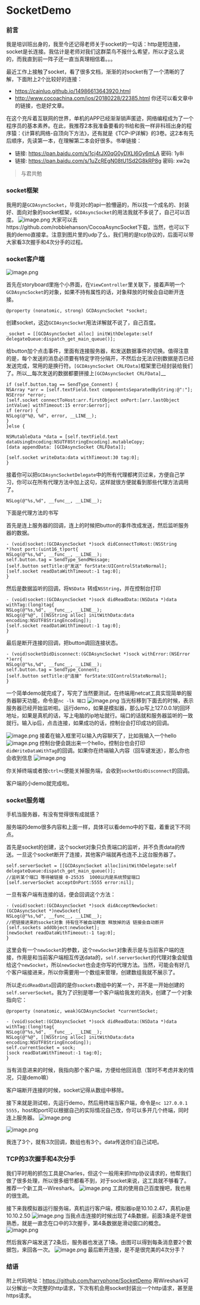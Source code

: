 # SocketDemo
### 前言
我是培训班出身的，我至今还记得老师关于socket的一句话：http是短连接，socket是长连接。我估计是老师对我们这群菜鸟不报什么希望，所以才这么说的，而我直到前一阵子还一直当真理相信着。。。

最近工作上接触了socket，看了很多文档，渐渐的对socket有了一个清晰的了解，下面附上2个比较好的连接：
- https://cainluo.github.io/14986613643920.html
- http://www.cocoachina.com/ios/20180228/22385.html
你还可以看文章中的链接，也是好文章。

在这个充斥着互联网的世界，单机的APP已经渐渐销声匿迹，网络编程成为了一个程序员的基本素养。在此，我推荐2本我准备要看的书给和我一样非科班出身的程序猿：《计算机网络-自顶向下方法》，还有就是《TCP-IP详解》的3卷。这2本有先后顺序，先读第一本，在理解第二本会好很多。书单链接：
- 链接: https://pan.baidu.com/s/1cj4tJX0qG0yDXLI6Gy6mLA 密码: 1y8i
- 链接: https://pan.baidu.com/s/1uZcREgN08tU1Sd2G8kRP8g 密码: xw2q
> 与君共勉

### socket框架

我用的是`GCDAsyncSocket`，毕竟对c的api一脸懵逼的，所以找一个成名的、封装好、面向对象的socket框架，`GCDAsyncSocket`的用法我就不多说了，自己可以百度。
![image.png](https://upload-images.jianshu.io/upload_images/4038106-6bb84957e285b06b.png?imageMogr2/auto-orient/strip%7CimageView2/2/w/1240)
大家可以去https://github.com/robbiehanson/CocoaAsyncSocket下载，当然，也可以下我的demo直接拿。注意到图片里的udp了么，我们用的是tcp协议的，后面可以带大家看3次握手和4次分手的过程。

### socket客户端

![image.png](https://upload-images.jianshu.io/upload_images/4038106-47b06ca934eb3bc4.png?imageMogr2/auto-orient/strip%7CimageView2/2/w/1240)

首先在storyboard里拖个小界面，在`ViewController`里关联下，接着声明一个`GCDAsyncSocket`的对象，如果不持有属性的话，对象释放的时候会自动断开连接。
``` objc
@property (nonatomic, strong) GCDAsyncSocket *socket;
```
创建socket，这边`GCDAsyncSocket`用法详解就不说了，自己百度。
``` objc
_socket = [[GCDAsyncSocket alloc] initWithDelegate:self delegateQueue:dispatch_get_main_queue()];
```
给button加个点击事件，里面有连接服务器，和发送数据事件的切换。值得注意的是，每个发送的消息必须要有特定字符分隔开，不然后台无法识别数据是否已经发送完成，常用的是换行符。`[GCDAsyncSocket CRLFData]`框架里已经封装给我们了。所以__每次发送的数据都要拼接上`[GCDAsyncSocket CRLFData]`__
``` objc
if (self.button.tag == SendType_Connent) {
NSArray *arr = [self.textField.text componentsSeparatedByString:@":"];
NSError *error;
[self.socket connectToHost:arr.firstObject onPort:[arr.lastObject intValue] withTimeout:15 error:&error];
if (error) {
NSLog(@"%@, %d", error, __LINE__);
}
}else {

NSMutableData *data = [self.textField.text dataUsingEncoding:NSUTF8StringEncoding].mutableCopy;
[data appendData: [GCDAsyncSocket CRLFData]];

[self.socket writeData:data withTimeout:30 tag:0];
}
```
接着你可以把`GCDAsyncSocketDelegate`中的所有代理都拷贝过来，方便自己学习，你可以在所有代理方法中加上这句，这样就很方便就看到那些代理方法调用了。
``` objc
NSLog(@"%s,%d", __func__, __LINE__);
```
下面是代理方法的书写

首先是连上服务器的回调，连上的时候把button的事件改成发送，然后监听服务器的数据。
``` objc
- (void)socket:(GCDAsyncSocket *)sock didConnectToHost:(NSString *)host port:(uint16_t)port{
NSLog(@"%s,%d", __func__, __LINE__);
self.button.tag = SendType_SendMessage;
[self.button setTitle:@"发送" forState:UIControlStateNormal];  
[self.socket readDataWithTimeout:-1 tag:0];
}
```
然后是数据监听的回调，将`NSData `转成`NSString`，并在控制台打印
``` objc
- (void)socket:(GCDAsyncSocket *)sock didReadData:(NSData *)data withTag:(long)tag{
NSLog(@"%s,%d", __func__, __LINE__);
NSLog(@"%@", [[NSString alloc] initWithData:data encoding:NSUTF8StringEncoding]);
[self.socket readDataWithTimeout:-1 tag:0];
}
```
最后是断开连接的回调，把button调回连接状态。
``` objc
- (void)socketDidDisconnect:(GCDAsyncSocket *)sock withError:(NSError *)err{
NSLog(@"%s,%d", __func__, __LINE__);
self.button.tag = SendType_Connent;
[self.button setTitle:@"连接" forState:UIControlStateNormal];
}
```
一个简单demo就完成了，写完了当然要测试，在终端用netcat工具实现简单的服务器聊天功能，命令是`nc -lk 端口`
![image.png](https://upload-images.jianshu.io/upload_images/4038106-8061260b9ba3f317.png?imageMogr2/auto-orient/strip%7CimageView2/2/w/1240)
当光标移到下面去的时候，表示服务器已经开始监听啦。运行demo，如果是模拟器，那么ip写上127.0.0.1的回环地址，如果是真机的话，写上电脑的ip地址就行。端口的话就和服务器监听的一致就行。输入ip后，点击连接，如果成功的话，控制台会打印成功的回调。

![image.png](https://upload-images.jianshu.io/upload_images/4038106-b77adffd5541ceeb.png?imageMogr2/auto-orient/strip%7CimageView2/2/w/1240)
接着在输入框里可以输入内容聊天了，比如我输入一个hello
![image.png](https://upload-images.jianshu.io/upload_images/4038106-407bbf4152833cd4.png?imageMogr2/auto-orient/strip%7CimageView2/2/w/1240)
控制台便会跳出来一个hello，控制台也会打印`didWriteDataWithTag`的回调。如果你在终端输入内容（回车键发送），那么你也会收到信息
![image.png](https://upload-images.jianshu.io/upload_images/4038106-8b5dcd502b6171d4.png?imageMogr2/auto-orient/strip%7CimageView2/2/w/1240)

你关掉终端或者按`ctrl+c`便能关掉服务端，会收到`socketDidDisconnect`的回调。

客户端的小demo就完成啦。

### socket服务端

手机当服务器，有没有觉得很有成就感？

服务端的demo很多内容和上面一样，具体可以看demo中的下载，着重说下不同点。

首先是socket的创建，这个socket对象只负责端口的监听，并不负责data的传送。一旦这个socket断开了连接，其他客户端就再也连不上这台服务器了。
``` objc
self.serverSocket = [[GCDAsyncSocket alloc]initWithDelegate:self delegateQueue:dispatch_get_main_queue()];
//监听某个端口 等待被链接 0-25535  1000以内是系统预留端口
[self.serverSocket acceptOnPort:5555 error:nil];
```
一旦有客户端有连接的话，便会回调这个方法：
``` objc
- (void)socket:(GCDAsyncSocket *)sock didAcceptNewSocket:(GCDAsyncSocket *)newSocket{
NSLog(@"%s,%d", __func__, __LINE__);
//把链接进来的socket对象 持有住不被自动释放 释放掉的话 链接会自动断开
[self.sockets addObject:newSocket];
[newSocket readDataWithTimeout:-1 tag:0];
}
```
这里会有一个`newSocket`的参数，这个`newSocket`对象表示是与当前客户端的连接，作用是和当前客户端相互传送data的，`self.serverSocket`的代理对象会赋值给这个`newSocket`，所以`newSocket`也会走你写的代理方法。当然，可能会有好几个客户端接进来，所以你需要用一个数组来管理，创建数组我就不展示了。

所以走`didReadData`回调的是你`sockets`数组中的某一个，并不是一开始创建的`self.serverSocket`。我为了识别是哪一个客户端给我发的消失，创建了一个对象指向它：
``` objc
@property (nonatomic, weak)GCDAsyncSocket *currentSocket;

- (void)socket:(GCDAsyncSocket *)sock didReadData:(NSData *)data withTag:(long)tag{
NSLog(@"%s,%d", __func__, __LINE__);
NSLog(@"%@", [[NSString alloc] initWithData:data encoding:NSUTF8StringEncoding]);
self.currentSocket = sock;
[sock readDataWithTimeout:-1 tag:0];
}
```
当有消息进来的时候，我指向那个客户端，方便给他回消息（暂时不考虑并发的情况，只是demo嘛）

客户端断开连接的时候，socket记得从数组中移除。

接下来就是测试啦，先运行demo，然后用终端当客户端，命令是`nc 127.0.0.1 5555`，host和port可以根据自己的实际情况自己改，你可以多开几个终端，同时连上服务器。
![image.png](https://upload-images.jianshu.io/upload_images/4038106-cfb32390eaf06dad.png?imageMogr2/auto-orient/strip%7CimageView2/2/w/1240)

![image.png](https://upload-images.jianshu.io/upload_images/4038106-7f19fe47b1f5e023.png?imageMogr2/auto-orient/strip%7CimageView2/2/w/1240)

我连了3个，就有3次回调，数组也有3个。data传送你们自己试吧。

### TCP的3次握手和4次分手

我们平时用的抓包工具是Charles，但这个一般用来抓http协议请求的，他帮我们做了很多处理，所以很多细节都看不到，对于socket来说，这工具就不够看了。推荐一个新工具--Wireshark。
![image.png](https://upload-images.jianshu.io/upload_images/4038106-14a1c689babc5727.png?imageMogr2/auto-orient/strip%7CimageView2/2/w/1240)
工具的使用自己百度搜吧，我也用的很生疏。

接下来我模拟器运行服务端，真机运行客户端，模拟器ip是10.10.2.47，真机ip是10.10.2.50
![image.png](https://upload-images.jianshu.io/upload_images/4038106-c50a2166ea57cf7b.png?imageMogr2/auto-orient/strip%7CimageView2/2/w/1240)
当我点击连接的时候出现了4条数据，前面3条是不是很熟悉，就是一直念在口中的3次握手，第4条数据是滑动窗口的概念。
![image.png](https://upload-images.jianshu.io/upload_images/4038106-3192ee706beb0110.png?imageMogr2/auto-orient/strip%7CimageView2/2/w/1240)


然后我客户端发送了2条后，服务器也发送了1条。由图可以得到每条消息要2个数据包，来回各一次。
![image.png](https://upload-images.jianshu.io/upload_images/4038106-6262e76590af1806.png?imageMogr2/auto-orient/strip%7CimageView2/2/w/1240)
最后断开连接，是不是很完美的4次分手？

### 结语
附上代码地址：https://github.com/harryphone/SocketDemo
用Wireshark可以分解出一次完整的http请求，下次有机会用socket封装出一个http请求，甚至是https请求。
